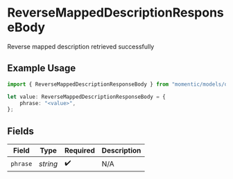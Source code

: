 # ReverseMappedDescriptionResponseBody

Reverse mapped description retrieved successfully

## Example Usage

```typescript
import { ReverseMappedDescriptionResponseBody } from "momentic/models/operations";

let value: ReverseMappedDescriptionResponseBody = {
    phrase: "<value>",
};
```

## Fields

| Field              | Type               | Required           | Description        |
| ------------------ | ------------------ | ------------------ | ------------------ |
| `phrase`           | *string*           | :heavy_check_mark: | N/A                |